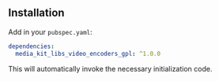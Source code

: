 ## Installation

Add in your `pubspec.yaml`:

```yaml
dependencies:
  media_kit_libs_video_encoders_gpl: ^1.0.0
```

This will automatically invoke the necessary initialization code.
